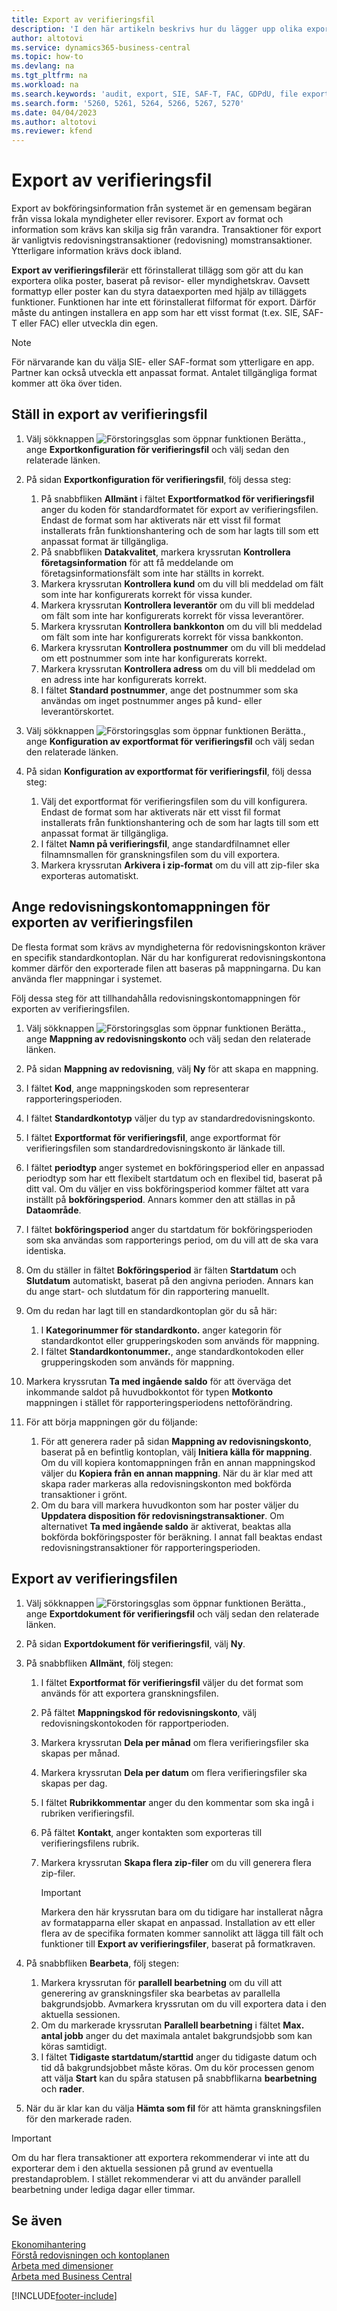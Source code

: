 ```yaml
---
title: Export av verifieringsfil
description: 'I den här artikeln beskrivs hur du lägger upp olika exportformat och sedan använder dem, baserat på revisor- eller myndighetskrav.'
author: altotovi
ms.service: dynamics365-business-central
ms.topic: how-to
ms.devlang: na
ms.tgt_pltfrm: na
ms.workload: na
ms.search.keywords: 'audit, export, SIE, SAF-T, FAC, GDPdU, file export'
ms.search.form: '5260, 5261, 5264, 5266, 5267, 5270'
ms.date: 04/04/2023
ms.author: altotovi
ms.reviewer: kfend
---
```


# <a name="audit-file-export"></a>Export av verifieringsfil

Export av bokföringsinformation från systemet är en gemensam begäran från vissa lokala myndigheter eller revisorer. Export av format och information som krävs kan skilja sig från varandra. Transaktioner för export är vanligtvis redovisningstransaktioner (redovisning) momstransaktioner. Ytterligare information krävs dock ibland.

**Export av verifieringsfiler**är ett förinstallerat tillägg som gör att du kan exportera olika poster, baserat på revisor- eller myndighetskrav. Oavsett formattyp eller poster kan du styra dataexporten med hjälp av tilläggets funktioner. Funktionen har inte ett förinstallerat filformat för export. Därför måste du antingen installera en app som har ett visst format (t.ex. SIE, SAF-T eller FAC) eller utveckla din egen.

> [!NOTE]
> För närvarande kan du välja SIE- eller SAF-format som ytterligare en app. Partner kan också utveckla ett anpassat format. Antalet tillgängliga format kommer att öka över tiden.

## <a name="set-up-audit-file-export"></a>Ställ in export av verifieringsfil

1. Välj sökknappen ![Förstoringsglas som öppnar funktionen Berätta.](media/ui-search/search_small.png "Berätta vad du vill göra"), ange **Exportkonfiguration för verifieringsfil** och välj sedan den relaterade länken.
2. På sidan **Exportkonfiguration för verifieringsfil**, följ dessa steg:

    1.  På snabbfliken **Allmänt** i fältet **Exportformatkod för verifieringsfil** anger du koden för standardformatet för export av verifieringsfilen. Endast de format som har aktiverats när ett visst fil format installerats från funktionshantering och de som har lagts till som ett anpassat format är tillgängliga.
    2. På snabbfliken **Datakvalitet**, markera kryssrutan **Kontrollera företagsinformation** för att få meddelande om företagsinformationsfält som inte har ställts in korrekt.
    3. Markera kryssrutan **Kontrollera kund** om du vill bli meddelad om fält som inte har konfigurerats korrekt för vissa kunder.
    4. Markera kryssrutan **Kontrollera leverantör** om du vill bli meddelad om fält som inte har konfigurerats korrekt för vissa leverantörer.
    5. Markera kryssrutan **Kontrollera bankkonton** om du vill bli meddelad om fält som inte har konfigurerats korrekt för vissa bankkonton.
    6. Markera kryssrutan **Kontrollera postnummer** om du vill bli meddelad om ett postnummer som inte har konfigurerats korrekt.
    7. Markera kryssrutan **Kontrollera adress** om du vill bli meddelad om en adress inte har konfigurerats korrekt.
    8. I fältet **Standard postnummer**, ange det postnummer som ska användas om inget postnummer anges på kund- eller leverantörskortet.

3. Välj sökknappen ![Förstoringsglas som öppnar funktionen Berätta.](media/ui-search/search_small.png "Berätta vad du vill göra"), ange **Konfiguration av exportformat för verifieringsfil** och välj sedan den relaterade länken.
4. På sidan **Konfiguration av exportformat för verifieringsfil**, följ dessa steg:

    1. Välj det exportformat för verifieringsfilen som du vill konfigurera. Endast de format som har aktiverats när ett visst fil format installerats från funktionshantering och de som har lagts till som ett anpassat format är tillgängliga.
    2. I fältet **Namn på verifieringsfil**, ange standardfilnamnet eller filnamnsmallen för granskningsfilen som du vill exportera.
    3. Markera kryssrutan **Arkivera i zip-format** om du vill att zip-filer ska exporteras automatiskt.

## <a name="provide-the-gl-account-mapping-for-audit-file-export"></a>Ange redovisningskontomappningen för exporten av verifieringsfilen

De flesta format som krävs av myndigheterna för redovisningskonton kräver en specifik standardkontoplan. När du har konfigurerat redovisningskontona kommer därför den exporterade filen att baseras på mappningarna. Du kan använda fler mappningar i systemet.

Följ dessa steg för att tillhandahålla redovisningskontomappningen för exporten av verifieringsfilen.

1. Välj sökknappen ![Förstoringsglas som öppnar funktionen Berätta.](media/ui-search/search_small.png "Berätta vad du vill göra"), ange **Mappning av redovisningskonto** och välj sedan den relaterade länken.
2. På sidan **Mappning av redovisning**, välj **Ny** för att skapa en mappning.
3. I fältet **Kod**, ange mappningskoden som representerar rapporteringsperioden.
4. I fältet **Standardkontotyp** väljer du typ av standardredovisningskonto.
5. I fältet **Exportformat för verifieringsfil**, ange exportformat för verifieringsfilen som standardredovisningskonto är länkade till.
6.  I fältet **periodtyp** anger systemet en bokföringsperiod eller en anpassad periodtyp som har ett flexibelt startdatum och en flexibel tid, baserat på ditt val. Om du väljer en viss bokföringsperiod kommer fältet att vara inställt på **bokföringsperiod**. Annars kommer den att ställas in på **Dataområde**.
7.  I fältet **bokföringsperiod** anger du startdatum för bokföringsperioden som ska användas som rapporterings period, om du vill att de ska vara identiska.
8. Om du ställer in fältet **Bokföringsperiod** är fälten **Startdatum** och **Slutdatum** automatiskt, baserat på den angivna perioden. Annars kan du ange start- och slutdatum för din rapportering manuellt.
9. Om du redan har lagt till en standardkontoplan gör du så här:

    1. I **Kategorinummer för standardkonto.** anger kategorin för standardkontot eller grupperingskoden som används för mappning.
    2. I fältet **Standardkontonummer.**, ange standardkontokoden eller grupperingskoden som används för mappning.

10. Markera kryssrutan **Ta med ingående saldo** för att överväga det inkommande saldot på huvudbokkontot för typen **Motkonto** mappningen i stället för rapporteringsperiodens nettoförändring.
11. För att börja mappningen gör du följande:

    1. För att generera rader på sidan **Mappning av redovisningskonto**, baserat på en befintlig kontoplan, välj **Initiera källa för mappning**. Om du vill kopiera kontomappningen från en annan mappningskod väljer du **Kopiera från en annan mappning**. När du är klar med att skapa rader markeras alla redovisningskonton med bokförda transaktioner i grönt.
    2. Om du bara vill markera huvudkonton som har poster väljer du **Uppdatera disposition för redovisningstransaktioner**. Om alternativet **Ta med ingående saldo** är aktiverat, beaktas alla bokförda bokföringsposter för beräkning. I annat fall beaktas endast redovisningstransaktioner för rapporteringsperioden.

## <a name="export-the-audit-file"></a>Export av verifieringsfilen

1. Välj sökknappen ![Förstoringsglas som öppnar funktionen Berätta.](media/ui-search/search_small.png "Berätta vad du vill göra"), ange **Exportdokument för verifieringsfil** och välj sedan den relaterade länken.
2. På sidan **Exportdokument för verifieringsfil**, välj **Ny**.
3. På snabbfliken **Allmänt**, följ stegen:

    1. I fältet **Exportformat för verifieringsfil** väljer du det format som används för att exportera granskningsfilen.
    2. På fältet **Mappningskod för redovisningskonto**, välj redovisningskontokoden för rapportperioden.
    3. Markera kryssrutan **Dela per månad** om flera verifieringsfiler ska skapas per månad.
    4. Markera kryssrutan **Dela per datum** om flera verifieringsfiler ska skapas per dag.
    5.  I fältet **Rubrikkommentar** anger du den kommentar som ska ingå i rubriken verifieringsfil.
    6. På fältet **Kontakt**, anger kontakten som exporteras till verifieringsfilens rubrik.
    7. Markera kryssrutan **Skapa flera zip-filer** om du vill generera flera zip-filer.

        > [!IMPORTANT]
        > Markera den här kryssrutan bara om du tidigare har installerat några av formatapparna eller skapat en anpassad. Installation av ett eller flera av de specifika formaten kommer sannolikt att lägga till fält och funktioner till **Export av verifieringsfiler**, baserat på formatkraven.

4. På snabbfliken **Bearbeta**, följ stegen:

    1. Markera kryssrutan för **parallell bearbetning** om du vill att generering av granskningsfiler ska bearbetas av parallella bakgrundsjobb. Avmarkera kryssrutan om du vill exportera data i den aktuella sessionen.
    2. Om du markerade kryssrutan **Parallell bearbetning** i fältet **Max. antal jobb** anger du det maximala antalet bakgrundsjobb som kan köras samtidigt.
    3. I fältet **Tidigaste startdatum/starttid** anger du tidigaste datum och tid då bakgrundsjobbet måste köras. Om du kör processen genom att välja **Start** kan du spåra statusen på snabbflikarna **bearbetning** och **rader**.

5. När du är klar kan du välja **Hämta som fil** för att hämta granskningsfilen för den markerade raden.

> [!IMPORTANT]
> Om du har flera transaktioner att exportera rekommenderar vi inte att du exporterar dem i den aktuella sessionen på grund av eventuella prestandaproblem. I stället rekommenderar vi att du använder parallell bearbetning under lediga dagar eller timmar.

## <a name="see-also"></a>Se även
[Ekonomihantering](finance.md)  
[Förstå redovisningen och kontoplanen](finance-general-ledger.md)  
[Arbeta med dimensioner](finance-dimensions.md)  
[Arbeta med Business Central](ui-work-product.md)

[!INCLUDE[footer-include](includes/footer-banner.md)]
